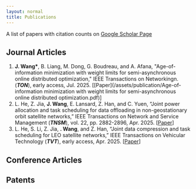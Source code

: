 ```yaml
---
layout: normal
title: Publications
---
```


<div class="infoblock">
    <div class="blockcontent">
    <p>A list of papers with citation counts on <a href="https://scholar.google.com/citations?user=sxZvGpIAAAAJ&hl=en/">Google Scholar Page</a></p>
</div></div>

## Journal Articles
1. **J. Wang\***, B. Liang, M. Dong, G. Boudreau, and A. Afana, "Age-of-information minimization with weight limits for semi-asynchronous online distributed optimization," IEEE Transactions on Networkingn. (***TON***), early access, Jul. 2025. [[Paper](/assets/publication/Age-of-information minimization with weight limits for semi-asynchronous online distributed optimization.pdf)]
2. L. He, Z. Jia, **J. Wang**, E. Lansard, Z. Han, and C. Yuen, “Joint power allocation and task scheduling for data offloading in non-geostationary orbit satellite networks,” IEEE Transactions on Network and Service Management (***TNSM***), vol. 22, pp. 2882-2896, Apr. 2025. [[Paper](https://ieeexplore.ieee.org/abstract/document/10966450)]
3. L. He, S. Li, Z. Jia, **. Wang**, and Z. Han, “Joint data compression and task scheduling for LEO satellite networks,” IEEE Transactions on Vehicular Technology (***TVT***), early access, Apr. 2025. [[Paper](https://ieeexplore.ieee.org/abstract/document/10980043)]

## Conference Articles


## Patents
